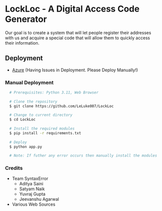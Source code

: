 # LockLoc - A Digital Access Code Generator
Our goal is to create a system that will let people register their addresses with us and acquire a special code that will allow them to quickly access their information.

## Deployment
  - [Azure](https://lockloc.azurewebsites.net) (Having Issues in Deployment. Please Deploy Manually!)
  
### Manual Deployment
```sh
  # Prerequisites: Python 3.11, Web Browser
  
  # Clone the repository
  $ git clone https://github.com/LeLuke007/LockLoc
  
  # Change to current directory
  $ cd LockLoc
  
  # Install the required modules
  $ pip install -r requirements.txt
  
  # Deploy
  $ python app.py
  
  # Note: If futher any error occurs then manually install the modules that are missing using pip install
```

### Credits
  - Team SyntaxError
    - Aditya Saini
    - Satyam Naik
    - Yuvraj Gupta
    - Jeevanshu Agarwal
  - Various Web Sources
